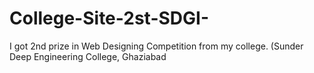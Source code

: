 # College-Site-2st-SDGI-
I got 2nd prize in Web Designing Competition from my college. (Sunder Deep Engineering College, Ghaziabad
